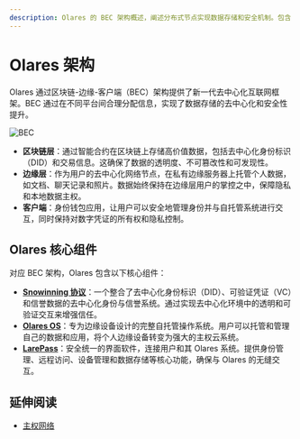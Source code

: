 ```yaml
---
description: Olares 的 BEC 架构概述，阐述分布式节点实现数据存储和安全机制。包含 Snowinning Protocol、Olares OS 和 LarePass 三大核心组件。
---
```

# Olares 架构

Olares 通过区块链-边缘-客户端（BEC）架构提供了新一代去中心化互联网框架。BEC 通过在不同平台间合理分配信息，实现了数据存储的去中心化和安全性提升。

![BEC](/images/overview/snowinning/network-topology.jpeg)

- **区块链层**：通过智能合约在区块链上存储高价值数据，包括去中心化身份标识（DID）和交易信息。这确保了数据的透明度、不可篡改性和可发现性。
- **边缘层**：作为用户的去中心化网络节点，在私有边缘服务器上托管个人数据，如文档、聊天记录和照片。数据始终保持在边缘层用户的掌控之中，保障隐私和本地数据主权。
- **客户端**：身份钱包应用，让用户可以安全地管理身份并与自托管系统进行交互，同时保持对数字凭证的所有权和隐私控制。

## Olares 核心组件

对应 BEC 架构，Olares 包含以下核心组件：

- [**Snowinning 协议**](https://docs.snowinning.com/protocol/overview.html)：一个整合了去中心化身份标识（DID）、可验证凭证（VC）和信誉数据的去中心化身份与信誉系统。通过实现去中心化环境中的透明和可验证交互来增强信任。
- [**Olares OS**](https://github.com/beclab/Olares)：专为边缘设备设计的完整自托管操作系统。用户可以托管和管理自己的数据和应用，将个人边缘设备转变为强大的主权云系统。
- [**LarePass**](https://olares.cn/larepass)：安全统一的界面软件，连接用户和其 Olares 系统。提供身份管理、远程访问、设备管理和数据存储等核心功能，确保与 Olares 的无缝交互。

## 延伸阅读

- [主权网络](https://docs.snowinning.com/protocol/network.html)